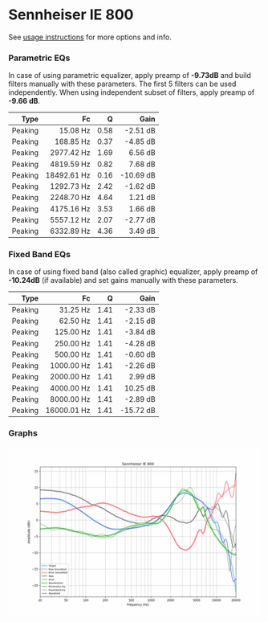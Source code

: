 # Sennheiser IE 800
See [usage instructions](https://github.com/jaakkopasanen/AutoEq#usage) for more options and info.

### Parametric EQs
In case of using parametric equalizer, apply preamp of **-9.73dB** and build filters manually
with these parameters. The first 5 filters can be used independently.
When using independent subset of filters, apply preamp of **-9.66 dB**.

| Type    | Fc          |    Q | Gain      |
|--------:|------------:|-----:|----------:|
| Peaking | 15.08 Hz    | 0.58 | -2.51 dB  |
| Peaking | 168.85 Hz   | 0.37 | -4.85 dB  |
| Peaking | 2977.42 Hz  | 1.69 | 6.56 dB   |
| Peaking | 4819.59 Hz  | 0.82 | 7.68 dB   |
| Peaking | 18492.61 Hz | 0.16 | -10.69 dB |
| Peaking | 1292.73 Hz  | 2.42 | -1.62 dB  |
| Peaking | 2248.70 Hz  | 4.64 | 1.21 dB   |
| Peaking | 4175.16 Hz  | 3.53 | 1.66 dB   |
| Peaking | 5557.12 Hz  | 2.07 | -2.77 dB  |
| Peaking | 6332.89 Hz  | 4.36 | 3.49 dB   |

### Fixed Band EQs
In case of using fixed band (also called graphic) equalizer, apply preamp of **-10.24dB**
(if available) and set gains manually with these parameters.

| Type    | Fc          |    Q | Gain      |
|--------:|------------:|-----:|----------:|
| Peaking | 31.25 Hz    | 1.41 | -2.33 dB  |
| Peaking | 62.50 Hz    | 1.41 | -2.15 dB  |
| Peaking | 125.00 Hz   | 1.41 | -3.84 dB  |
| Peaking | 250.00 Hz   | 1.41 | -4.28 dB  |
| Peaking | 500.00 Hz   | 1.41 | -0.60 dB  |
| Peaking | 1000.00 Hz  | 1.41 | -2.26 dB  |
| Peaking | 2000.00 Hz  | 1.41 | 2.99 dB   |
| Peaking | 4000.00 Hz  | 1.41 | 10.25 dB  |
| Peaking | 8000.00 Hz  | 1.41 | -2.89 dB  |
| Peaking | 16000.01 Hz | 1.41 | -15.72 dB |

### Graphs
![](./Sennheiser%20IE%20800.png)